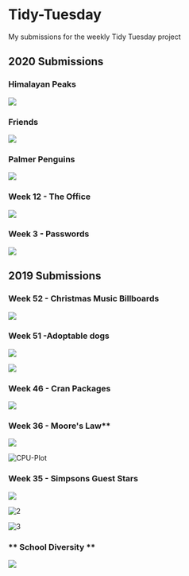 # Tidy-Tuesday
My submissions for the weekly Tidy Tuesday project


## 2020 Submissions

### Himalayan Peaks

![](https://github.com/mcnakhaee/Tidy-Tuesday/blob/master/2020/Week%2039%20-%20Himalayan%20Peaks/peaks_plot.png)

### Friends

![](https://github.com/mcnakhaee/Tidy-Tuesday/blob/master/2020/Week%2037%20-%20Friends/My%20TidyTuesday%20Plot.png)

### Palmer Penguins

![](https://github.com/mcnakhaee/Tidy-Tuesday/blob/master/2020/2020_07_28_Palmer_Penguins/My%20TidyTuesday%20Plot.png)

### Week 12 - The Office


![](https://github.com/mcnakhaee/Tidy-Tuesday/blob/master/2020/Week%2012%20-%20The%20Office/000047.png)


### Week 3 - Passwords

![](https://github.com/mcnakhaee/Tidy-Tuesday/blob/master/2020/Week%203%20-%20Passwords/password_quality.jpg)



## 2019 Submissions



### **Week 52 - Christmas Music Billboards**

![](https://github.com/mcnakhaee/Tidy-Tuesday/blob/master/2019/Week%2052%20-%20Christmas%20Music%20Billboards/Plots/00001d.png)

### Week 51 -Adoptable dogs

![](https://github.com/mcnakhaee/Tidy-Tuesday/blob/master/2019/Week%2051%20-%20Adoptable%20dogs/Plots/tags_Akbar.jpg)

![](https://github.com/mcnakhaee/Tidy-Tuesday/blob/master/2019/Week%2051%20-%20Adoptable%20dogs/Plots/ccc.png)



### Week 46 - Cran Packages

![](https://github.com/mcnakhaee/Tidy-Tuesday/blob/master/2019/Week%2046%20-%20Cran%20Packages/cran_pkg.png)



### Week 36 - Moore's Law**

![](https://github.com/mcnakhaee/Tidy-Tuesday/blob/master/2019/Week%2036%20-%20Moore's%20Law/Plots/CPU-Plot.jpg)

![CPU-Plot](https://github.com/mcnakhaee/Tidy-Tuesday/blob/master/2019/Week%2036%20-%20Moore's%20Law/Plots/CPU.jpg)



### **Week 35 - Simpsons Guest Stars**


![](https://github.com/mcnakhaee/Tidy-Tuesday/blob/master/Week%2035%20-%20Simpsons%20Guests/Plots/1.jpg)

![2](https://github.com/mcnakhaee/Tidy-Tuesday/blob/master/2019/Week%2035%20-%20Simpsons%20Guests/Plots/2.jpg)

![3](https://github.com/mcnakhaee/Tidy-Tuesday/blob/master/2019/Week%2035%20-%20Simpsons%20Guests/Plots/3.jpg)


### ** School Diversity **
![](https://github.com/mcnakhaee/Tidy-Tuesday/blob/master/2019/School%20Diversity/final_plot.png)


